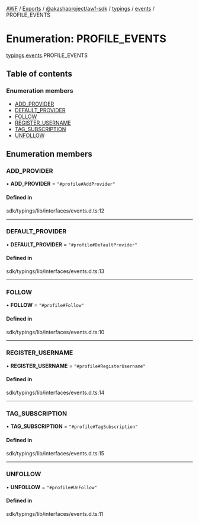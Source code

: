 [AWF](../README.md) / [Exports](../modules.md) / [@akashaproject/awf-sdk](../modules/_akashaproject_awf_sdk.md) / [typings](../modules/_akashaproject_awf_sdk.typings.md) / [events](../modules/_akashaproject_awf_sdk.typings.events.md) / PROFILE_EVENTS

# Enumeration: PROFILE\_EVENTS

[typings](../modules/_akashaproject_awf_sdk.typings.md).[events](../modules/_akashaproject_awf_sdk.typings.events.md).PROFILE_EVENTS

## Table of contents

### Enumeration members

- [ADD\_PROVIDER](_akashaproject_awf_sdk.typings.events.PROFILE_EVENTS.md#add_provider)
- [DEFAULT\_PROVIDER](_akashaproject_awf_sdk.typings.events.PROFILE_EVENTS.md#default_provider)
- [FOLLOW](_akashaproject_awf_sdk.typings.events.PROFILE_EVENTS.md#follow)
- [REGISTER\_USERNAME](_akashaproject_awf_sdk.typings.events.PROFILE_EVENTS.md#register_username)
- [TAG\_SUBSCRIPTION](_akashaproject_awf_sdk.typings.events.PROFILE_EVENTS.md#tag_subscription)
- [UNFOLLOW](_akashaproject_awf_sdk.typings.events.PROFILE_EVENTS.md#unfollow)

## Enumeration members

### ADD\_PROVIDER

• **ADD\_PROVIDER** = `"#profile#AddProvider"`

#### Defined in

sdk/typings/lib/interfaces/events.d.ts:12

___

### DEFAULT\_PROVIDER

• **DEFAULT\_PROVIDER** = `"#profile#DefaultProvider"`

#### Defined in

sdk/typings/lib/interfaces/events.d.ts:13

___

### FOLLOW

• **FOLLOW** = `"#profile#Follow"`

#### Defined in

sdk/typings/lib/interfaces/events.d.ts:10

___

### REGISTER\_USERNAME

• **REGISTER\_USERNAME** = `"#profile#RegisterUsername"`

#### Defined in

sdk/typings/lib/interfaces/events.d.ts:14

___

### TAG\_SUBSCRIPTION

• **TAG\_SUBSCRIPTION** = `"#profile#TagSubscription"`

#### Defined in

sdk/typings/lib/interfaces/events.d.ts:15

___

### UNFOLLOW

• **UNFOLLOW** = `"#profile#UnFollow"`

#### Defined in

sdk/typings/lib/interfaces/events.d.ts:11
